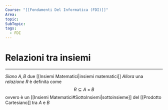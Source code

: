 ```yaml
---
Course: "[[Fondamenti Del Informatica (FDI)]]"
Area: 
topic: 
SubTopic: 
tags:
  - FDI
---
```


# Relazioni tra insiemi
---
_Siano_ $A,B$ due [[Insiemi Matematici|insiemi matematici]] 
_Allora_ una _relazione_ $R$ è definita come$$R\subseteq A\times B$$ovvero è un [[Insiemi Matematici#SottoInsiemi|sottoinsieme]] del [[Prodotto Cartesiano]] tra $A$ e $B$